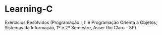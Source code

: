 # Learning-C
Exercícios Resolvidos (Programação I, II e Programação Orienta a Objetos, Sistemas da Informação, 1º e 2º Semestre, Asser Rio Claro - SP)
